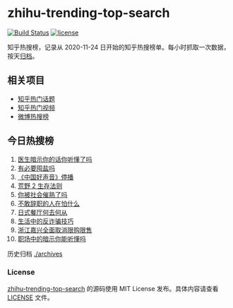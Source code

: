 # zhihu-trending-top-search

[![Build Status](https://github.com/justjavac/zhihu-trending-top-search/workflows/ci/badge.svg?branch=main)](https://github.com/justjavac/zhihu-trending-top-search/actions)
[![license](https://img.shields.io/github/license/justjavac/zhihu-trending-top-search)](https://github.com/justjavac/zhihu-trending-top-search/blob/main/LICENSE)

知乎热搜榜，记录从 2020-11-24 日开始的知乎热搜榜单。每小时抓取一次数据，按天[归档](./archives)。

## 相关项目

- [知乎热门话题](https://github.com/justjavac/zhihu-trending-hot-questions)
- [知乎热门视频](https://github.com/justjavac/zhihu-trending-hot-video)
- [微博热搜榜](https://github.com/justjavac/weibo-trending-hot-search)

## 今日热搜榜

<!-- BEGIN -->
<!-- 最后更新时间 Sat Aug 26 2023 01:05:49 GMT+0800 (China Standard Time) -->

1. [医生暗示你的话你听懂了吗](https://www.zhihu.com/search?q=%E5%8C%BB%E7%94%9F%E6%9A%97%E7%A4%BA%E4%BD%A0%E7%9A%84%E8%AF%9D%E4%BD%A0%E5%90%AC%E6%87%82%E4%BA%86%E5%90%97)
1. [有必要囤盐吗](https://www.zhihu.com/search?q=%E6%9C%89%E5%BF%85%E8%A6%81%E5%9B%A4%E7%9B%90%E5%90%97)
1. [《中国好声音》停播](https://www.zhihu.com/search?q=%E3%80%8A%E4%B8%AD%E5%9B%BD%E5%A5%BD%E5%A3%B0%E9%9F%B3%E3%80%8B%E5%81%9C%E6%92%AD)
1. [荒野 2 生存法则](https://www.zhihu.com/search?q=%E8%8D%92%E9%87%8E%202%20%E7%94%9F%E5%AD%98%E6%B3%95%E5%88%99)
1. [你被社会催熟了吗](https://www.zhihu.com/search?q=%E4%BD%A0%E8%A2%AB%E7%A4%BE%E4%BC%9A%E5%82%AC%E7%86%9F%E4%BA%86%E5%90%97)
1. [不敢辞职的人在怕什么](https://www.zhihu.com/search?q=%E4%B8%8D%E6%95%A2%E8%BE%9E%E8%81%8C%E7%9A%84%E4%BA%BA%E5%9C%A8%E6%80%95%E4%BB%80%E4%B9%88)
1. [日式餐厅何去何从](https://www.zhihu.com/search?q=%E6%97%A5%E5%BC%8F%E9%A4%90%E5%8E%85%E4%BD%95%E5%8E%BB%E4%BD%95%E4%BB%8E)
1. [生活中的反诈骗技巧](https://www.zhihu.com/search?q=%E7%94%9F%E6%B4%BB%E4%B8%AD%E7%9A%84%E5%8F%8D%E8%AF%88%E9%AA%97%E6%8A%80%E5%B7%A7)
1. [浙江嘉兴全面取消限购限售](https://www.zhihu.com/search?q=%E6%B5%99%E6%B1%9F%E5%98%89%E5%85%B4%E5%85%A8%E9%9D%A2%E5%8F%96%E6%B6%88%E9%99%90%E8%B4%AD%E9%99%90%E5%94%AE)
1. [职场中的暗示你能听懂吗](https://www.zhihu.com/search?q=%E8%81%8C%E5%9C%BA%E4%B8%AD%E7%9A%84%E6%9A%97%E7%A4%BA%E4%BD%A0%E8%83%BD%E5%90%AC%E6%87%82%E5%90%97)

<!-- END -->

历史归档 [./archives](./archives)

### License

[zhihu-trending-top-search](https://github.com/justjavac/zhihu-trending-top-search) 的源码使用 MIT License
发布。具体内容请查看 [LICENSE](./LICENSE) 文件。
